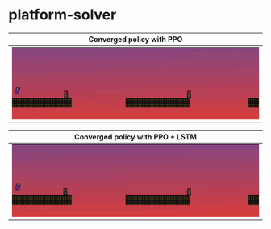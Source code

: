 # platform-solver

| Converged policy with PPO|
| --- |
| ![](https://github.com/MHamza-Y/platform-solver/blob/main/media/converged_platform_env_without_lstm.gif) | 

| Converged policy with PPO + LSTM |
| --- |
| ![](https://github.com/MHamza-Y/platform-solver/blob/main/media/converged_platform_env.gif) | 


